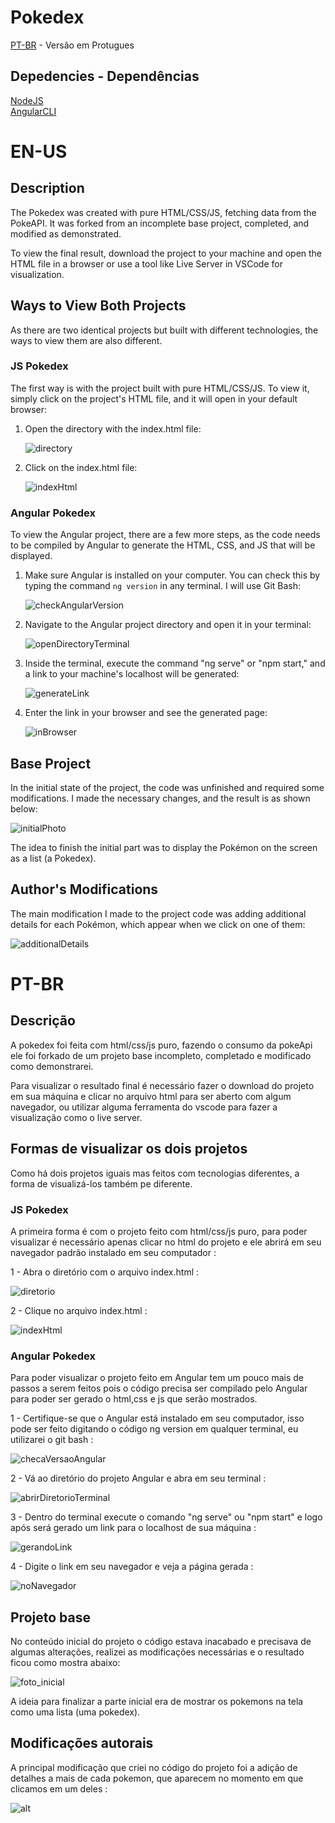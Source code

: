 # Pokedex

[PT-BR](#pt-br) - Versão em Protugues

## Depedencies - Dependências

[NodeJS](https://nodejs.org/en/download/) <br>
[AngularCLI](https://angular.io/docs)


# EN-US

## Description

The Pokedex was created with pure HTML/CSS/JS, fetching data from the PokeAPI. It was forked from an incomplete base project, completed, and modified as demonstrated.

To view the final result, download the project to your machine and open the HTML file in a browser or use a tool like Live Server in VSCode for visualization.

## Ways to View Both Projects

As there are two identical projects but built with different technologies, the ways to view them are also different.

### JS Pokedex

The first way is with the project built with pure HTML/CSS/JS. To view it, simply click on the project's HTML file, and it will open in your default browser:

1. Open the directory with the index.html file:

   ![directory](./pictures/FormasdeVisu/puro/diretorio.png)

2. Click on the index.html file:

   ![indexHtml](./pictures/FormasdeVisu/puro/indexhtml.png)

### Angular Pokedex

To view the Angular project, there are a few more steps, as the code needs to be compiled by Angular to generate the HTML, CSS, and JS that will be displayed.

1. Make sure Angular is installed on your computer. You can check this by typing the command `ng version` in any terminal. I will use Git Bash:

   ![checkAngularVersion](./pictures/FormasdeVisu/angular/checaAngular.png)

2. Navigate to the Angular project directory and open it in your terminal:

   ![openDirectoryTerminal](./pictures/FormasdeVisu/angular/abrirTerminalDiretorio.png)

3. Inside the terminal, execute the command "ng serve" or "npm start," and a link to your machine's localhost will be generated:

   ![generateLink](./pictures/FormasdeVisu/angular/codigoComLink.png)

4. Enter the link in your browser and see the generated page:

   ![inBrowser](./pictures/FormasdeVisu/angular/localHostNavegador.png)

## Base Project

In the initial state of the project, the code was unfinished and required some modifications. I made the necessary changes, and the result is as shown below:

![initialPhoto](./pictures/inicial.png)

The idea to finish the initial part was to display the Pokémon on the screen as a list (a Pokedex).

## Author's Modifications

The main modification I made to the project code was adding additional details for each Pokémon, which appear when we click on one of them:

![additionalDetails](./pictures/alt_autorais.png)

# PT-BR

## Descrição

A pokedex foi feita com html/css/js puro, fazendo o consumo da pokeApi
ele foi forkado de um projeto base incompleto, completado e modificado como demonstrarei.

Para visualizar o resultado final é necessário fazer o download do projeto em sua máquina e clicar no arquivo html para ser aberto com algum navegador, ou utilizar alguma ferramenta do vscode para fazer a visualização como o live server.

## Formas de visualizar os dois projetos

Como há dois projetos iguais mas feitos com tecnologias diferentes, a forma de visualizá-los também pe diferente.

### JS Pokedex

A primeira forma é com o projeto feito com html/css/js puro, para poder visualizar é necessário apenas clicar no html do projeto e ele abrirá em seu navegador padrão instalado em seu computador :

1 - Abra o diretório com o arquivo index.html :

![diretorio](./pictures/FormasdeVisu/puro/diretorio.png)

2 - Clique no arquivo index.html :

![indexHtml](./pictures/FormasdeVisu/puro/indexhtml.png)

### Angular Pokedex

Para poder visualizar o projeto feito em Angular tem um pouco mais de passos a serem feitos pois o código precisa ser compilado pelo Angular para poder ser gerado o html,css e js que serão mostrados.

1 - Certifique-se que o Angular está instalado em seu computador, isso pode ser feito digitando o código ng version em qualquer terminal, eu utilizarei o git bash :

![checaVersaoAngular](./pictures/FormasdeVisu/angular/checaAngular.png)

2 -  Vá ao diretório do projeto Angular e abra em seu terminal :

![abrirDiretorioTerminal](./pictures/FormasdeVisu/angular/abrirTerminalDiretorio.png)

3 - Dentro do terminal execute o comando "ng serve" ou "npm start" e logo após será gerado um link para o localhost de sua máquina :

![gerandoLink](./pictures/FormasdeVisu/angular/codigoComLink.png)

4 - Digite o link em seu navegador e veja a página gerada : 

![noNavegador](./pictures/FormasdeVisu/angular/localHostNavegador.png)

## Projeto base

No conteúdo inicial do projeto o código estava inacabado e precisava de algumas alterações, realizei as modificações necessárias e o resultado ficou como mostra abaixo:

![foto_inicial](./pictures/inicial.png)

A ideia para finalizar a parte inicial era de mostrar os pokemons na tela como uma lista (uma pokedex).

## Modificações autorais

A principal modificação que criei no código do projeto foi a adição de
detalhes a mais de cada pokemon, que aparecem no momento em que clicamos em um deles
:

![alt](./pictures/alt_autorais.png)

